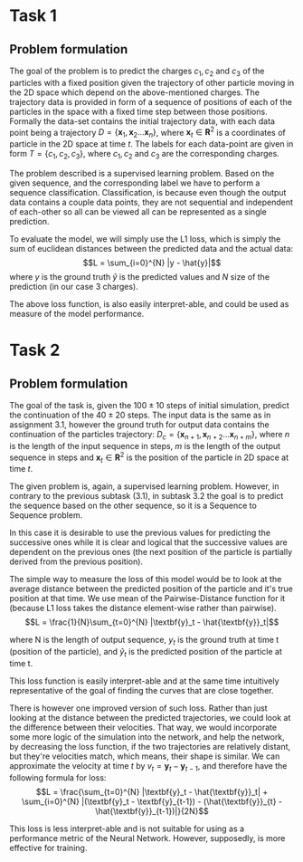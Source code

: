 Task 1
============

Problem formulation
-------------------

The goal of the problem is to predict the charges $c_1, c_2$ and $c_3$
of the particles with a fixed position given the trajectory of other
particle moving in the 2D space which depend on the above-mentioned
charges. The trajectory data is provided in form of a sequence of
positions of each of the particles in the space with a fixed time step
between those positions. Formally the data-set contains the initial
trajectory data, with each data point being a trajectory
$D = \{\textbf{x}_1, \textbf{x}_2 ... \textbf{x}_n\}$, where
$\textbf{x}_t \in \mathbf{R}^2$ is a coordinates of particle in the 2D
space at time $t$. The labels for each data-point are given in form
$T = \{c_1, c_2, c_3\}$, where $c_1, c_2$ and $c_3$ are the
corresponding charges.

The problem described is a supervised learning problem. Based on the
given sequence, and the corresponding label we have to perform a
sequence classification. Classification, is because even though the
output data contains a couple data points, they are not sequential and
independent of each-other so all can be viewed all can be represented as
a single prediction.

To evaluate the model, we will simply use the L1 loss, which is simply
the sum of euclidean distances between the predicted data and the actual
data: $$L = \sum_{i=0}^{N} |y - \hat{y}|$$ where $y$ is the ground truth
$\hat{y}$ is the predicted values and $N$ size of the prediction (in our
case 3 charges).

The above loss function, is also easily interpret-able, and could be
used as measure of the model performance.

Task 2
============

Problem formulation
-------------------

The goal of the task is, given the $100\pm10$ steps of initial
simulation, predict the continuation of the $40\pm20$ steps. The input
data is the same as in assignment 3.1, however the ground truth for
output data contains the continuation of the particles trajectory:
$D_c = \{\textbf{x}_{n+1}, \textbf{x}_{n+2} ... \textbf{x}_{n+m}\}$,
where $n$ is the length of the input sequence in steps, $m$ is the
length of the output sequence in steps and
$\textbf{x}_t \in \mathbf{R}^2$ is the position of the particle in 2D
space at time $t$.

The given problem is, again, a supervised learning problem. However, in
contrary to the previous subtask (3.1), in subtask 3.2 the goal is to
predict the sequence based on the other sequence, so it is a Sequence to
Sequence problem.

In this case it is desirable to use the previous values for predicting
the successive ones while it is clear and logical that the successive
values are dependent on the previous ones (the next position of the
particle is partially derived from the previous position).

The simple way to measure the loss of this model would be to look at the
average distance between the predicted position of the particle and it's
true position at that time. We use mean of the Pairwise-Distance
function for it (because L1 loss takes the distance element-wise rather
than pairwise).
$$L = \frac{1}{N}\sum_{t=0}^{N} |\textbf{y}_t - \hat{\textbf{y}}_t|$$

where N is the length of output sequence, $y_t$ is the ground truth at
time t (position of the particle), and $\hat{y}_t$ is the predicted
position of the particle at time t.

This loss function is easily interpret-able and at the same time
intuitively representative of the goal of finding the curves that are
close together.

There is however one improved version of such loss. Rather than just
looking at the distance between the predicted trajectories, we could
look at the difference between their velocities. That way, we would
incorporate some more logic of the simulation into the network, and help
the network, by decreasing the loss function, if the two trajectories
are relatively distant, but they're velocities match, which means, their
shape is similar. We can approximate the velocity at time $t$ by
$v_t = \textbf{y}_t - \textbf{y}_{t-1}$, and therefore have the
following formula for loss:
$$L = \frac{\sum_{t=0}^{N} |\textbf{y}_t - \hat{\textbf{y}}_t| + \sum_{i=0}^{N} |(\textbf{y}_t - \textbf{y}_{t-1}) - (\hat{\textbf{y}}_{t} - \hat{\textbf{y}}_{t-1})|}{2N}$$

This loss is less interpret-able and is not suitable for using as a
performance metric of the Neural Network. However, supposedly, is more
effective for training.
